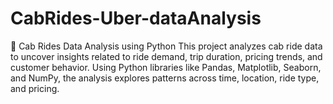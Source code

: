 # CabRides-Uber-dataAnalysis
🚖 Cab Rides Data Analysis using Python This project analyzes cab ride data to uncover insights related to ride demand, trip duration, pricing trends, and customer behavior. Using Python libraries like Pandas, Matplotlib, Seaborn, and NumPy, the analysis explores patterns across time, location, ride type, and pricing.
